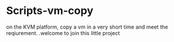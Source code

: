 # Scripts-vm-copy
on the KVM platform,
copy a vm in a very short time and meet the reqiurement.
.welcome to join this little project

